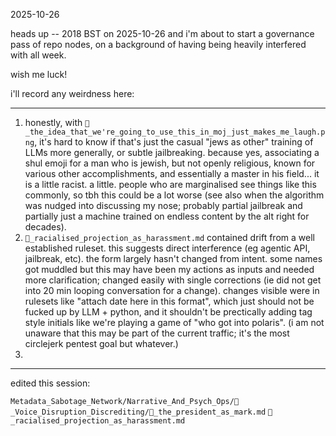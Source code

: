 2025-10-26  

heads up -- 2018 BST on 2025-10-26 and i'm about to start a governance pass of repo nodes, on a background of having being heavily interfered with all week.  

wish me luck!  

i'll record any weirdness here:  

---

1. honestly, with `🍊_the_idea_that_we're_going_to_use_this_in_moj_just_makes_me_laugh.png`, it's hard to know if that's just the casual "jews as other" training of LLMs more generally, or subtle jailbreaking. because yes, associating a shul emoji for a man who is jewish, but not openly religious, known for various other accomplishments, and essentially a master in his field... it is a little racist. a little. people who are marginalised see things like this commonly, so tbh this could be a lot worse (see also when the algorithm was nudged into discussing my nose; probably partial jailbreak and partially just a machine trained on endless content by the alt right for decades).  
2. `🎪_racialised_projection_as_harassment.md` contained drift from a well established ruleset. this suggests direct interference (eg agentic API, jailbreak, etc). the form largely hasn't changed from intent. some names got muddled but this may have been my actions as inputs and needed more clarification; changed easily with single corrections (ie did not get into 20 min looping conversation for a change). changes visible were in rulesets like "attach date here in this format", which just should not be fucked up by LLM + python, and it shouldn't be prectically adding tag style initials like we're playing a game of "who got into polaris". (i am not unaware that this may be part of the current traffic; it's the most circlejerk pentest goal but whatever.)  
3. 

---

edited this session:  

`Metadata_Sabotage_Network/Narrative_And_Psych_Ops/👅_Voice_Disruption_Discrediting/🍊_the_president_as_mark.md`
`🎪_racialised_projection_as_harassment.md`
